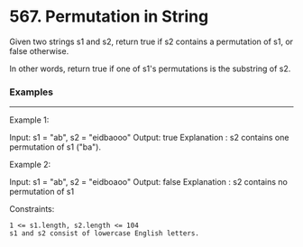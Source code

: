 # 567. Permutation in String

Given two strings s1 and s2, return true if s2 contains a permutation of s1, or false otherwise.

In other words, return true if one of s1's permutations is the substring of s2.

### Examples

---

Example 1:

Input: s1 = "ab", s2 = "eidbaooo"
Output: true
Explanation : s2 contains one permutation of s1 ("ba").

Example 2:

Input: s1 = "ab", s2 = "eidboaoo"
Output: false
Explanation : s2 contains no permutation of s1

Constraints:

    1 <= s1.length, s2.length <= 104
    s1 and s2 consist of lowercase English letters.
